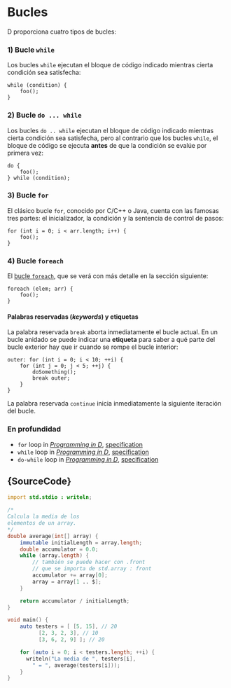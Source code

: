 # Bucles

D proporciona cuatro tipos de bucles:

### 1) Bucle `while`

Los bucles `while` ejecutan el bloque de código indicado mientras cierta
condición sea satisfecha:

    while (condition) {
        foo();
    }

### 2) Bucle `do ... while`

Los bucles `do .. while` ejecutan el bloque de código indicado mientras cierta
condición sea satisfecha, pero al contrario que los bucles `while`, el bloque
de código se ejecuta **antes** de que la condición se evalúe por primera vez:

    do {
        foo();
    } while (condition);

### 3) Bucle `for`

El clásico bucle `for`, conocido por C/C++ o Java, cuenta con las famosas tres
partes: el inicializador, la condición y la sentencia de control de pasos:

    for (int i = 0; i < arr.length; i++) {
        foo();
    }

### 4) Bucle `foreach`

El [bucle `foreach`](basics/foreach), que se verá con más detalle en la
sección siguiente:

    foreach (elem; arr) {
        foo();
    }

#### Palabras reservadas (*keywords*) y etiquetas

La palabra reservada `break` aborta inmediatamente el bucle actual. En
un bucle anidado se puede indicar una **etiqueta** para saber a qué parte del
bucle exterior hay que ir cuando se rompe el bucle interior:

    outer: for (int i = 0; i < 10; ++i) {
        for (int j = 0; j < 5; ++j) {
            doSomething();
            break outer;
        }
    }

La palabra reservada `continue` inicia inmediatamente la siguiente iteración
del bucle.

### En profundidad

- `for` loop in [_Programming in D_](http://ddili.org/ders/d.en/for.html), [specification](https://dlang.org/spec/statement.html#ForStatement)
- `while` loop in [_Programming in D_](http://ddili.org/ders/d.en/while.html), [specification](https://dlang.org/spec/statement.html#WhileStatement)
- `do-while` loop in [_Programming in D_](http://ddili.org/ders/d.en/do_while.html), [specification](https://dlang.org/spec/statement.html#do-statement)

## {SourceCode}

```d
import std.stdio : writeln;

/*
Calcula la media de los
elementos de un array.
*/
double average(int[] array) {
    immutable initialLength = array.length;
    double accumulator = 0.0;
    while (array.length) {
        // también se puede hacer con .front
        // que se importa de std.array : front
        accumulator += array[0];
        array = array[1 .. $];
    }

    return accumulator / initialLength;
}

void main() {
    auto testers = [ [5, 15], // 20
          [2, 3, 2, 3], // 10
          [3, 6, 2, 9] ]; // 20

    for (auto i = 0; i < testers.length; ++i) {
      writeln("La media de ", testers[i],
        " = ", average(testers[i]));
    }
}
```
